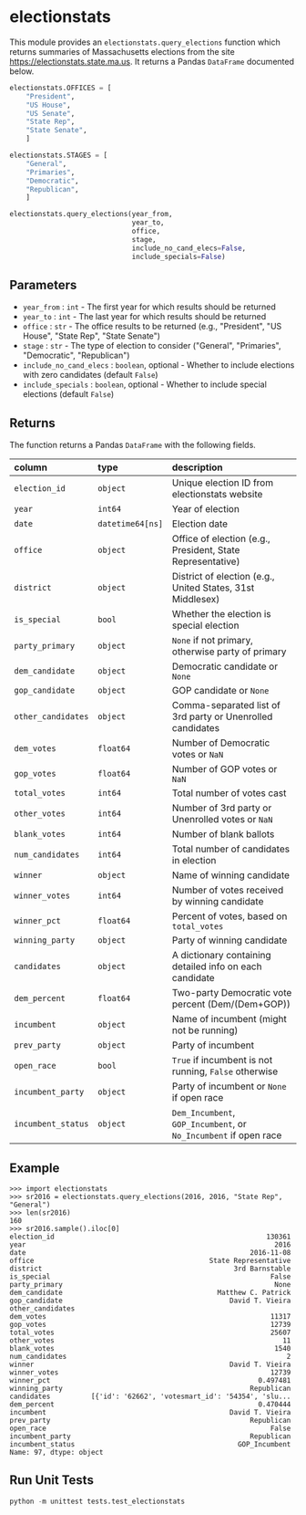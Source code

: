 # electionstats

This module provides an `electionstats.query_elections` function which
returns summaries of Massachusetts elections from the site
<https://electionstats.state.ma.us>. It returns a Pandas `DataFrame`
documented below.

```python
electionstats.OFFICES = [
    "President",
    "US House",
    "US Senate",
    "State Rep",
    "State Senate",
    ]

electionstats.STAGES = [
    "General",
    "Primaries",
    "Democratic",
    "Republican",
    ]

electionstats.query_elections(year_from,
                              year_to,
                              office,
                              stage,
                              include_no_cand_elecs=False,
                              include_specials=False)
```

## Parameters

- `year_from` : `int` - The first year for which results should be returned
- `year_to` : `int` - The last year for which results should be returned
- `office` : `str` - The office results to be returned (e.g., "President", "US House", "State Rep", "State Senate")
- `stage` : `str` - The type of election to consider ("General", "Primaries", "Democratic", "Republican")
- `include_no_cand_elecs` : `boolean`, optional - Whether to include elections with zero candidates (default `False`)
- `include_specials` : `boolean`, optional -  Whether to include special elections (default `False`)

## Returns

The function returns a Pandas `DataFrame` with the following fields.

| column           | type    | description      |
|:-----------------|:--------|:-----------------|
| `election_id`      | `object`  | Unique election ID from electionstats website      |
| `year`             | `int64`   | Year of election             |
| `date`             | `datetime64[ns]`  | Election date             |
| `office`           | `object`  | Office of election (e.g., President, State Representative)           |
| `district`         | `object`  | District of election (e.g., United States, 31st Middlesex)         |
| `is_special`       | `bool`    | Whether the election is special election       |
| `party_primary`    | `object`  | `None` if not primary, otherwise party of primary    |
| `dem_candidate`    | `object`  | Democratic candidate or `None`    |
| `gop_candidate`    | `object`  | GOP candidate or `None`    |
| `other_candidates` | `object`  | Comma-separated list of 3rd party or Unenrolled candidates |
| `dem_votes`        | `float64` | Number of Democratic votes or `NaN`        |
| `gop_votes`        | `float64` | Number of GOP votes or `NaN`        |
| `total_votes`      | `int64`   | Total number of votes cast      |
| `other_votes`      | `int64`   | Number of 3rd party or Unenrolled votes or `NaN`      |
| `blank_votes`      | `int64`   | Number of blank ballots      |
| `num_candidates`   | `int64`   | Total number of candidates in election   |
| `winner`           | `object`  | Name of winning candidate           |
| `winner_votes`     | `int64`   | Number of votes received by winning candidate     |
| `winner_pct`       | `float64` | Percent of votes, based on `total_votes`       |
| `winning_party`    | `object`  | Party of winning candidate    |
| `candidates`       | `object`  | A dictionary containing detailed info on each candidate       |
| `dem_percent`      | `float64` | Two-party Democratic vote percent (Dem/(Dem+GOP))      |
| `incumbent`        | `object`  | Name of incumbent (might not be running)        |
| `prev_party`       | `object`  | Party of incumbent       |
| `open_race`        | `bool`    | `True` if incumbent is not running, `False` otherwise        |
| `incumbent_party`  | `object`  | Party of incumbent or `None` if open race  |
| `incumbent_status` | `object`  | `Dem_Incumbent`, `GOP_Incumbent`, or `No_Incumbent` if open race |

## Example

```
>>> import electionstats
>>> sr2016 = electionstats.query_elections(2016, 2016, "State Rep", "General")
>>> len(sr2016)
160
>>> sr2016.sample().iloc[0]
election_id                                                    130361
year                                                             2016
date                                                       2016-11-08
office                                           State Representative
district                                               3rd Barnstable
is_special                                                      False
party_primary                                                    None
dem_candidate                                      Matthew C. Patrick
gop_candidate                                         David T. Vieira
other_candidates                                                     
dem_votes                                                       11317
gop_votes                                                       12739
total_votes                                                     25607
other_votes                                                        11
blank_votes                                                      1540
num_candidates                                                      2
winner                                                David T. Vieira
winner_votes                                                    12739
winner_pct                                                   0.497481
winning_party                                              Republican
candidates          [{'id': '62662', 'votesmart_id': '54354', 'slu...
dem_percent                                                  0.470444
incumbent                                             David T. Vieira
prev_party                                                 Republican
open_race                                                       False
incumbent_party                                            Republican
incumbent_status                                        GOP_Incumbent
Name: 97, dtype: object
```

## Run Unit Tests

```python
python -m unittest tests.test_electionstats
```
